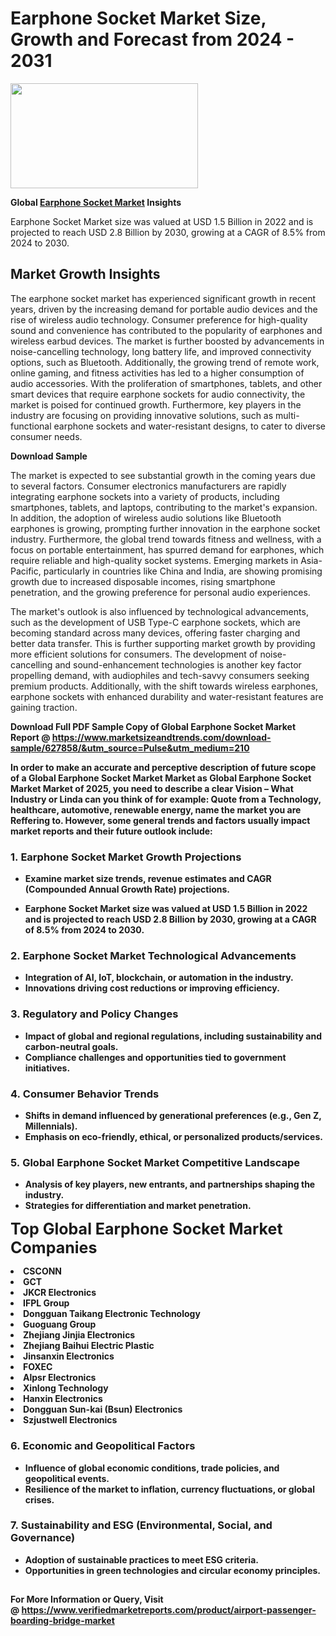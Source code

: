 <H1>Earphone Socket Market Size, Growth and Forecast from 2024 - 2031</H1><img class="aligncenter size-medium wp-image-584254" src="https://thirdeyenews.in/wp-content/uploads/2024/09/Global-Market-Research-300x168.jpeg" alt="" width="300" height="168" /><p><strong>Global&nbsp;<a href="https://www.marketsizeandtrends.com/download-sample/627858/&amp;utm_source=Pulse&amp;utm_medium=210">Earphone Socket Market</a> Insights</strong></p><p>Earphone Socket Market size was valued at USD 1.5 Billion in 2022 and is projected to reach USD 2.8 Billion by 2030, growing at a CAGR of 8.5% from 2024 to 2030.</p><p><h2>Market Growth Insights</h2> <p>The earphone socket market has experienced significant growth in recent years, driven by the increasing demand for portable audio devices and the rise of wireless audio technology. Consumer preference for high-quality sound and convenience has contributed to the popularity of earphones and wireless earbud devices. The market is further boosted by advancements in noise-cancelling technology, long battery life, and improved connectivity options, such as Bluetooth. Additionally, the growing trend of remote work, online gaming, and fitness activities has led to a higher consumption of audio accessories. With the proliferation of smartphones, tablets, and other smart devices that require earphone sockets for audio connectivity, the market is poised for continued growth. Furthermore, key players in the industry are focusing on providing innovative solutions, such as multi-functional earphone sockets and water-resistant designs, to cater to diverse consumer needs.</p> <p><strong>Download Sample</strong></p> <p>The market is expected to see substantial growth in the coming years due to several factors. Consumer electronics manufacturers are rapidly integrating earphone sockets into a variety of products, including smartphones, tablets, and laptops, contributing to the market's expansion. In addition, the adoption of wireless audio solutions like Bluetooth earphones is growing, prompting further innovation in the earphone socket industry. Furthermore, the global trend towards fitness and wellness, with a focus on portable entertainment, has spurred demand for earphones, which require reliable and high-quality socket systems. Emerging markets in Asia-Pacific, particularly in countries like China and India, are showing promising growth due to increased disposable incomes, rising smartphone penetration, and the growing preference for personal audio experiences.</p> <p>The market's outlook is also influenced by technological advancements, such as the development of USB Type-C earphone sockets, which are becoming standard across many devices, offering faster charging and better data transfer. This is further supporting market growth by providing more efficient solutions for consumers. The development of noise-cancelling and sound-enhancement technologies is another key factor propelling demand, with audiophiles and tech-savvy consumers seeking premium products. Additionally, with the shift towards wireless earphones, earphone sockets with enhanced durability and water-resistant features are gaining traction.</p> <p><strong></p><p><span class=""><strong>Download Full PDF Sample Copy of Global Earphone Socket Market Report</strong> @ <a href="https://www.marketsizeandtrends.com/download-sample/627858/&amp;utm_source=Pulse&amp;utm_medium=210" target="_blank">https://www.marketsizeandtrends.com/download-sample/627858/&amp;utm_source=Pulse&amp;utm_medium=210</a></span></p><p>In order to make an accurate and perceptive description of future scope of a Global&nbsp;Earphone Socket Market Market as Global&nbsp;Earphone Socket Market Market of 2025, you need to describe a clear Vision &ndash; What Industry or Linda can you think of for example: Quote from a Technology, healthcare, automotive, renewable energy, name the market you are Reffering to. However, some general trends and factors usually impact market reports and their future outlook include:</p><h3>1.&nbsp;<strong>Earphone Socket Market Growth Projections</strong></h3><ul><li>Examine market size trends, revenue estimates and CAGR (Compounded Annual Growth Rate) projections.</li><li><p>Earphone Socket Market size was valued at USD 1.5 Billion in 2022 and is projected to reach USD 2.8 Billion by 2030, growing at a CAGR of 8.5% from 2024 to 2030.</p></li></ul><h3>2.&nbsp;<strong>Earphone Socket Market Technological Advancements</strong></h3><ul><li>Integration of AI, IoT, blockchain, or automation in the industry.</li><li>Innovations driving cost reductions or improving efficiency.</li></ul><h3>3.&nbsp;<strong>Regulatory and Policy Changes</strong></h3><ul><li>Impact of global and regional regulations, including sustainability and carbon-neutral goals.</li><li>Compliance challenges and opportunities tied to government initiatives.</li></ul><h3>4.&nbsp;<strong>Consumer Behavior Trends</strong></h3><ul><li>Shifts in demand influenced by generational preferences (e.g., Gen Z, Millennials).</li><li>Emphasis on eco-friendly, ethical, or personalized products/services.</li></ul><h3>5.&nbsp;<strong>Global Earphone Socket Market Competitive Landscape</strong></h3><ul><li>Analysis of key players, new entrants, and partnerships shaping the industry.</li><li>Strategies for differentiation and market penetration.</li></ul><p data-pm-slice="1 1 []"><span style="color: inherit; font-family: inherit; font-size: 25px;">Top Global Earphone Socket Market Companies</span></p><div class="" data-test-id=""><p><li>CSCONN</li><li> GCT</li><li> JKCR Electronics</li><li> IFPL Group</li><li> Dongguan Taikang Electronic Technology</li><li> Guoguang Group</li><li> Zhejiang Jinjia Electronics</li><li> Zhejiang Baihui Electric Plastic</li><li> Jinsanxin Electronics</li><li> FOXEC</li><li> Alpsr Electronics</li><li> Xinlong Technology</li><li> Hanxin Electronics</li><li> Dongguan Sun-kai (Bsun) Electronics</li><li> Szjustwell Electronics</li></p></div><h3>6.&nbsp;<strong>Economic and Geopolitical Factors</strong></h3><ul><li>Influence of global economic conditions, trade policies, and geopolitical events.</li><li>Resilience of the market to inflation, currency fluctuations, or global crises.</li></ul><h3>7.&nbsp;<strong>Sustainability and ESG (Environmental, Social, and Governance)</strong></h3><ul><li>Adoption of sustainable practices to meet ESG criteria.</li><li>Opportunities in green technologies and circular economy principles.</li></ul><h2><strong style="font-size: 14px;">For More Information or Query, Visit @&nbsp;</strong><a style="background-color: #ffffff; font-size: 14px;" href="https://www.marketsizeandtrends.com/report/earphone-socket-market/" target="_blank">https://www.verifiedmarketreports.com/product/airport-passenger-boarding-bridge-market</a></h2>
